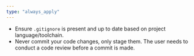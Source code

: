 ```yaml
---
type: "always_apply"
---
```


- Ensure `.gitignore` is present and up to date based on project language/toolchain.
- Never commit your code changes, only stage them. The user needs to conduct a code review before a commit is made.
